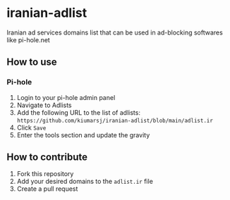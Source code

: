 # iranian-adlist
Iranian ad services domains list that can be used in ad-blocking softwares like pi-hole.net

## How to use

### Pi-hole
1. Login to your pi-hole admin panel
2. Navigate to Adlists
3. Add the following URL to the list of adlists:
```https://github.com/kiumarsj/iranian-adlist/blob/main/adlist.ir```
4. Click `Save`
5. Enter the tools section and update the gravity

## How to contribute

1. Fork this repository
2. Add your desired domains to the `adlist.ir` file
3. Create a pull request